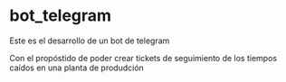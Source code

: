 # bot_telegram
Este es el desarrollo de un bot de telegram

Con el propóstido de poder crear tickets de seguimiento de los tiempos caídos en una planta de produdción
